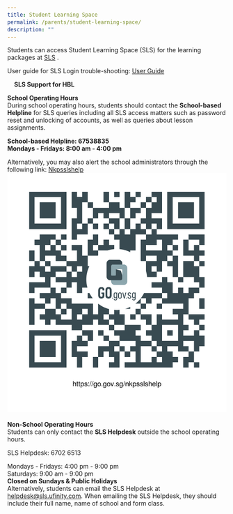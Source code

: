 ```yaml
---
title: Student Learning Space
permalink: /parents/student-learning-space/
description: ""
---
```

Students can access Student Learning Space (SLS) for the learning packages at [SLS](https://vle.learning.moe.edu.sg/login) .  
  
User guide for SLS Login trouble-shooting:  [User Guide](https://static.learning.moe.edu.sg/UserGuide/login-troubleshooting.html)   

    
**SLS Support for HBL**  

**School Operating Hours**     
During school operating hours, students should contact the **School-based Helpline** for SLS queries including all SLS access matters such as password reset and unlocking of accounts, as well as queries about lesson assignments.     
  
**School-based Helpline: 67538835   
Mondays - Fridays: 8:00 am - 4:00 pm**     
  

[](https://form.gov.sg/5e801afd883ba500112336f1)

Alternatively, you may also alert the school administrators through the following link: [Nkpsslshelp](https://go.gov.sg/nkpsslshelp)   
  ![](/images/qrcodenkpsslshelp.png)
   
**Non-School Operating Hours**     
Students can only contact the **SLS Helpdesk** outside the school operating hours.     
  
SLS Helpdesk: 6702 6513     
  
Mondays - Fridays: 4:00 pm - 9:00 pm   
Saturdays: 9:00 am - 9:00 pm   
**Closed on Sundays & Public Holidays**  
Alternatively, students can email the SLS Helpdesk at helpdesk@sls.ufinity.com. When emailing the SLS Helpdesk, they should include their full name, name of school and form class.